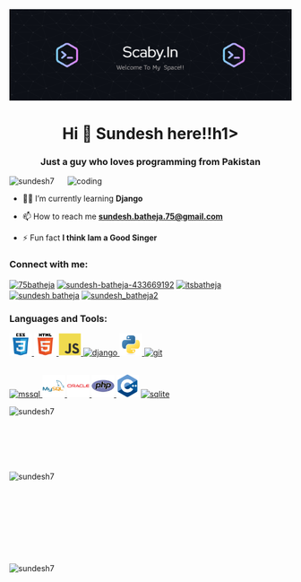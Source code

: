 <img width="800"  src = "./githubgb.png">
<h1 align="center">Hi 👋 Sundesh here!!h1>
<h3 align="center">Just a guy who loves programming from Pakistan</h3>

<img class = "wdn-stretch remove-corners" align = "right"  alt = "coding" width = "400" src="https://upgifs.com//img/gifs/sJOkC8sAYKuju.gif">

<p align="left"> <img src="https://komarev.com/ghpvc/?username=sundesh7&label=Profile%20views&color=0e75b6&style=flat" alt="sundesh7" /> </p>

- 👨‍💻 I’m currently learning **Django**

- 📫 How to reach me **sundesh.batheja.75@gmail.com**

- ⚡ Fun fact <b>**I think Iam a Good Singer**</b>

<h3 align="left">Connect with me:</h3>
<p align="left">
<a href="https://twitter.com/75batheja" target="blank"><img align="center" src="https://raw.githubusercontent.com/rahuldkjain/github-profile-readme-generator/master/src/images/icons/Social/twitter.svg" alt="75batheja" height="30" width="40" /></a>
<a href="https://linkedin.com/in/sundesh-batheja-433669192" target="blank"><img align="center" src="https://raw.githubusercontent.com/rahuldkjain/github-profile-readme-generator/master/src/images/icons/Social/linked-in-alt.svg" alt="sundesh-batheja-433669192" height="30" width="40" /></a>
<a href="https://instagram.com/itsbatheja" target="blank"><img align="center" src="https://raw.githubusercontent.com/rahuldkjain/github-profile-readme-generator/master/src/images/icons/Social/instagram.svg" alt="itsbatheja" height="30" width="40" /></a>
<a href="https://www.youtube.com/channel/UCC4cxPiUflgs-HkSdZhVMyQ" target="blank"><img align="center" src="https://raw.githubusercontent.com/rahuldkjain/github-profile-readme-generator/master/src/images/icons/Social/youtube.svg" alt="sundesh batheja" height="30" width="40" /></a>
<a href="https://www.hackerrank.com/sundesh_batheja1" target="blank"><img align="center" src="https://raw.githubusercontent.com/rahuldkjain/github-profile-readme-generator/master/src/images/icons/Social/hackerrank.svg" alt="sundesh_batheja2" height="30" width="40" /></a>
</p>

<h3 align="left">Languages and Tools:</h3>
<p align="left"> <a href="https://www.w3schools.com/css/" target="_blank" rel="noreferrer"> <img src="https://raw.githubusercontent.com/devicons/devicon/master/icons/css3/css3-original-wordmark.svg" alt="css3" width="40" height="40"/> </a>  <a href="https://www.w3.org/html/" target="_blank" rel="noreferrer"> <img src="https://raw.githubusercontent.com/devicons/devicon/master/icons/html5/html5-original-wordmark.svg" alt="html5" width="40" height="40"/> </a> <a href="https://developer.mozilla.org/en-US/docs/Web/JavaScript" target="_blank" rel="noreferrer"> <img src="https://raw.githubusercontent.com/devicons/devicon/master/icons/javascript/javascript-original.svg" alt="javascript" width="40" height="40"/> </a>  <a href="https://www.djangoproject.com/" target="_blank" rel="noreferrer"> <img src="https://cdn.worldvectorlogo.com/logos/django.svg" alt="django" width="40" height="40"/> </a> <a href="https://www.python.org" target="_blank" rel="noreferrer"> <img src="https://raw.githubusercontent.com/devicons/devicon/master/icons/python/python-original.svg" alt="python" width="40" height="40"/> </a>  <a href="https://git-scm.com/" target="_blank" rel="noreferrer"> <img src="https://www.vectorlogo.zone/logos/git-scm/git-scm-icon.svg" alt="git" width="40" height="40"/> </a>

<br><a href="https://www.microsoft.com/en-us/sql-server" target="_blank" rel="noreferrer"> <img src="https://www.svgrepo.com/show/303229/microsoft-sql-server-logo.svg" alt="mssql" width="40" height="40"/> </a> <a href="https://www.mysql.com/" target="_blank" rel="noreferrer"> <img src="https://raw.githubusercontent.com/devicons/devicon/master/icons/mysql/mysql-original-wordmark.svg" alt="mysql" width="40" height="40"/> </a> <a href="https://www.oracle.com/" target="_blank" rel="noreferrer"> <img src="https://raw.githubusercontent.com/devicons/devicon/master/icons/oracle/oracle-original.svg" alt="oracle" width="40" height="40"/> </a> <a href="https://www.php.net" target="_blank" rel="noreferrer"> <img src="https://raw.githubusercontent.com/devicons/devicon/master/icons/php/php-original.svg" alt="php" width="40" height="40"/> </a>
  <a>
<img src="https://raw.githubusercontent.com/devicons/devicon/master/icons/cplusplus/cplusplus-original.svg" alt="cplusplus" width="40" height="40"/> </a>
  <a href="https://www.sqlite.org/" target="_blank" rel="noreferrer"> <img src="https://www.vectorlogo.zone/logos/sqlite/sqlite-icon.svg" alt="sqlite" width="40" height="40"/> </a> </p>

<p><img align="left" src="https://github-readme-stats.vercel.app/api/top-langs?username=sundesh7&show_icons=true&theme=dark#gh-dark-mode-only" alt="sundesh7" /></p>
<br><br><br><br><br><br>
<p>&nbsp;<img align="left" src="https://github-readme-stats.vercel.app/api?username=sundesh7&show_icons=true&theme=dark#gh-dark-mode-only" alt="sundesh7" /></p>
<br><br><br><br><br><br><br>
<p><img align="left" src="https://github-readme-streak-stats.herokuapp.com/?user=sundesh7&show_icons=true&theme=dark#gh-dark-mode-only" alt="sundesh7" /></p>
